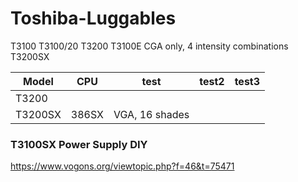 # Toshiba-Luggables

T3100
T3100/20
T3200
T3100E  CGA only, 4 intensity combinations
T3200SX

| Model | CPU | test | test2 | test3 |
|-------|-----------|------|-------|-------|
| T3200 | 
| T3200SX | 386SX | VGA, 16 shades| 



### T3100SX Power Supply DIY

https://www.vogons.org/viewtopic.php?f=46&t=75471
